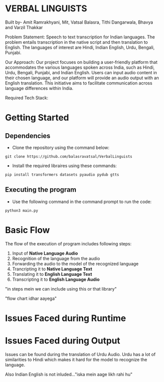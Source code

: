 # VERBAL LINGUISTS

Built by- Amit Ramrakhyani, Mit, Vatsal Balasra, Tithi Dangarwala, Bhavya and Varzil Thakkar

Problem Statement: Speech to text transcription for Indian languages. The problem entails transcription in the native script and then translation to English. The languages of interest are Hindi, Indian English, Urdu, Bengali, Punjabi.

Our Approach: Our project focuses on building a user-friendly platform that accommodates the various languages spoken across India, such as Hindi, Urdu, Bengali, Punjabi, and Indian English. Users can input audio content in their chosen language, and our platform will provide an audio output with an English translation. This initiative aims to facilitate communication across language differences within India.

Required Tech Stack:

# Getting Started

## Dependencies

- Clone the repository using the command below:

```
git clone https://github.com/balasravatsal/VerbalLinguists
```

- Install the required libraires using these commands:

```
pip install transformers datasets pyaudio pydub gtts 
```

## Executing the program

- Use the following command in the command prompt to run the code:

```
python3 main.py
```

# Basic Flow

The flow of the execution of program includes following steps:

1. Input of **Native Language Audio**
2. Recognition of the language from the audio
3. Forwarding the audio to the model of the recognized language
4. Trancripting it to **Native Language Text**
5. Translating it to **English Language Text**
6. Transcripting it to **English Language Audio** 

"in steps mein we can include using this or that library"

"flow chart idhar aayega"

# Issues Faced during Runtime

# Issues Faced during Output

Issues can be found during the translation of Urdu Audio. Urdu has a lot of similarities to Hindi which makes it hard for the model to recognize the language.

Also Indian English is not inluded..."iska mein aage likh rahi hu"
















